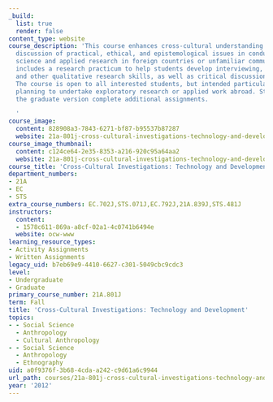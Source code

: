 ```yaml
---
_build:
  list: true
  render: false
content_type: website
course_description: 'This course enhances cross-cultural understanding through the
  discussion of practical, ethical, and epistemological issues in conducting social
  science and applied research in foreign countries or unfamiliar communities. It
  includes a research practicum to help students develop interviewing, participant-observation,
  and other qualitative research skills, as well as critical discussion of case studies.
  The course is open to all interested students, but intended particularly for those
  planning to undertake exploratory research or applied work abroad. Students taking
  the graduate version complete additional assignments.

  '
course_image:
  content: 828908a3-7843-6271-bf87-b95537b87287
  website: 21a-801j-cross-cultural-investigations-technology-and-development-fall-2012
course_image_thumbnail:
  content: c124ce64-2e35-8353-a216-920c95a64aa2
  website: 21a-801j-cross-cultural-investigations-technology-and-development-fall-2012
course_title: 'Cross-Cultural Investigations: Technology and Development'
department_numbers:
- 21A
- EC
- STS
extra_course_numbers: EC.702J,STS.071J,EC.792J,21A.839J,STS.481J
instructors:
  content:
  - 1578c611-869a-a8cf-02a1-4c0741b6494e
  website: ocw-www
learning_resource_types:
- Activity Assignments
- Written Assignments
legacy_uid: b7eb69e9-4410-6627-c301-5049cbc9cdc3
level:
- Undergraduate
- Graduate
primary_course_number: 21A.801J
term: Fall
title: 'Cross-Cultural Investigations: Technology and Development'
topics:
- - Social Science
  - Anthropology
  - Cultural Anthropology
- - Social Science
  - Anthropology
  - Ethnography
uid: a0f9376f-3b68-4cda-a242-c9d61a6c9944
url_path: courses/21a-801j-cross-cultural-investigations-technology-and-development-fall-2012
year: '2012'
---
```

